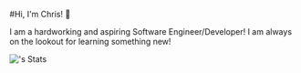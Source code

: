 #Hi, I'm Chris! 👋

I am a hardworking and aspiring Software Engineer/Developer! I am always on the lookout for learning something new!

![<username>'s Stats](https://github-readme-stats.vercel.app/api?username=<chris0gan>&theme=vue-dark&show_icons=true&hide_border=true&count_private=true)


<!--
**chris0gan/chris0gan** is a ✨ _special_ ✨ repository because its `README.md` (this file) appears on your GitHub profile.

Here are some ideas to get you started:

- 🔭 I’m currently working on ...
- 🌱 I’m currently learning ...
- 👯 I’m looking to collaborate on ...
- 🤔 I’m looking for help with ...
- 💬 Ask me about ...
- 📫 How to reach me: ...
- 😄 Pronouns: ...
- ⚡ Fun fact: ...
-->
